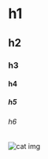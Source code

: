 # h1

## h2

### h3

#### h4

##### h5

###### h6

![cat img](https://octodex.github.com/images/yaktocat.png)
